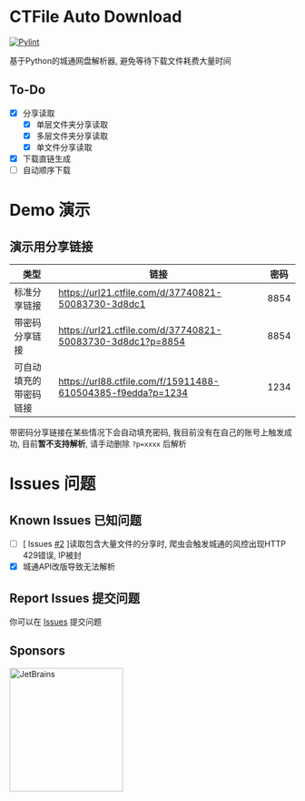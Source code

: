 # CTFile Auto Download
[![Pylint](https://github.com/haarlemmer/CTFile-Auto-Download/actions/workflows/pylint.yml/badge.svg)](https://github.com/haarlemmer/CTFile-Auto-Download/actions/workflows/pylint.yml)

基于Python的城通网盘解析器, 避免等待下载文件耗费大量时间

## To-Do
- [X] 分享读取
    - [X] 单层文件夹分享读取
    - [X] 多层文件夹分享读取
    - [X] 单文件分享读取
- [X] 下载直链生成
- [ ] 自动顺序下载

# Demo 演示

## 演示用分享链接

|      类型     |                        链接                             | 密码 |
|---------------|--------------------------------------------------------|------|
|  标准分享链接  |  https://url21.ctfile.com/d/37740821-50083730-3d8dc1   | 8854 |
| 带密码分享链接 |https://url21.ctfile.com/d/37740821-50083730-3d8dc1?p=8854| 8854 |
|可自动填充的带密码链接|https://url88.ctfile.com/f/15911488-610504385-f9edda?p=1234|1234|
带密码分享链接在某些情况下会自动填充密码, 我目前没有在自己的账号上触发成功, 目前**暂不支持解析**, 请手动删除 `?p=xxxx` 后解析


# Issues 问题

## Known Issues 已知问题
- [ ] \[ Issues [#2](https://github.com/haarlemmer/CTFile-Auto-Download/issues/2) \]读取包含大量文件的分享时, 爬虫会触发城通的风控出现HTTP 429错误, IP被封
- [X] 城通API改版导致无法解析

## Report Issues 提交问题
你可以在 [Issues](https://github.com/haarlemmer/CTFile-Auto-Download/issues) 提交问题

## Sponsors

[<img alt="JetBrains" height="216.8" src="https://github.com/haarlemmer/CTFile-Auto-Download/blob/master/sponsors/jetbrains.png?raw=true" width="200"/>](https://jb.gg/OpenSource)